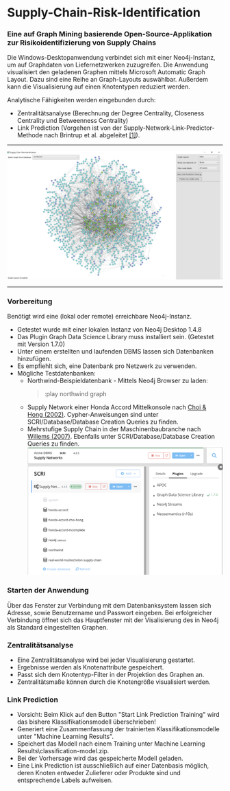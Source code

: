 # Supply-Chain-Risk-Identification
### Eine auf Graph Mining basierende Open-Source-Applikation zur Risikoidentifizierung von Supply Chains
Die Windows-Desktopanwendung verbindet sich mit einer Neo4j-Instanz, um auf Graphdaten von Liefernetzwerken zuzugreifen.
Die Anwendung visualisiert den geladenen Graphen mittels Microsoft Automatic Graph Layout.
Dazu sind eine Reihe an Graph-Layouts auswählbar. Außerdem kann die Visualisierung auf einen Knotentypen reduziert werden.

Analytische Fähigkeiten werden eingebunden durch:
* Zentralitätsanalyse (Berechnung der Degree Centrality, Closeness Centrality und Betweenness Centrality)
* Link Prediction (Vorgehen ist von der Supply-Network-Link-Predictor-Methode nach Brintrup et al. abgeleitet [[1]](https://www.ifm.eng.cam.ac.uk/research/manufacturing-analytics/current-projects/supply-chain-link-prediction/)).
---
![Visualisierung der Northwind-Beispieldatenbank](./figures/screenshot-MainWindow.png)
___
### Vorbereitung
Benötigt wird eine (lokal oder remote) erreichbare Neo4j-Instanz.
* Getestet wurde mit einer lokalen Instanz von Neo4j Desktop 1.4.8
* Das Plugin Graph Data Science Library muss installiert sein. (Getestet mit Version 1.7.0)
* Unter einem erstellten und laufenden DBMS lassen sich Datenbanken hinzufügen.
* Es empfiehlt sich, eine Datenbank pro Netzwerk zu verwenden.
* Mögliche Testdatenbanken:
  * Northwind-Beispieldatenbank - Mittels Neo4j Browser zu laden:
    >:play northwind graph
  * Supply Network einer Honda Accord Mittelkonsole nach [Choi & Hong (2002)](https://asu.pure.elsevier.com/en/publications/unveiling-the-structure-of-supply-networks-case-studies-in-honda-). Cypher-Anweisungen sind unter SCRI/Database/Database Creation Queries zu finden.
  * Mehrstufige Supply Chain in der Maschinenbaubranche nach [Willems (2007)](http://citeseerx.ist.psu.edu/viewdoc/download?doi=10.1.1.670.481&rep=rep1&type=pdf). Ebenfalls unter SCRI/Database/Database Creation Queries zu finden.
![Beispiel Neo4j](./figures/screenshot-neo4j.png)
### Starten der Anwendung
Über das Fenster zur Verbindung mit dem Datenbanksystem lassen sich Adresse, sowie Benutzername und Passwort eingeben.
Bei erfolgreicher Verbindung öffnet sich das Hauptfenster mit der Visalisierung des in Neo4j als Standard eingestellten Graphen.

### Zentralitätsanalyse
* Eine Zentralitätsanalyse wird bei jeder Visualisierung gestartet.
* Ergebnisse werden als Knotenattribute gespeichert.
* Passt sich dem Knotentyp-Filter in der Projektion des Graphen an.
* Zentralitätsmaße können durch die Knotengröße visualisiert werden.

### Link Prediction
* Vorsicht: Beim Klick auf den Button "Start Link Prediction Training" wird das bishere Klassifikationsmodell überschrieben!
* Generiert eine Zusammenfassung der trainierten Klassifikationsmodelle unter "Machine Learning Results".
* Speichert das Modell nach einem Training unter Machine Learning Results\classification-model.zip.
* Bei der Vorhersage wird das gespeicherte Modell geladen.
* Eine Link Prediction ist ausschließlich auf einer Datenbasis möglich, deren Knoten entweder Zulieferer oder Produkte sind und entsprechende Labels aufweisen. 